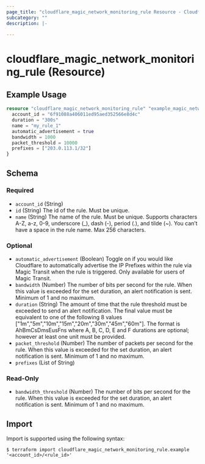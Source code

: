 ```yaml
---
page_title: "cloudflare_magic_network_monitoring_rule Resource - Cloudflare"
subcategory: ""
description: |-
  
---
```


# cloudflare_magic_network_monitoring_rule (Resource)



## Example Usage

```terraform
resource "cloudflare_magic_network_monitoring_rule" "example_magic_network_monitoring_rule" {
  account_id = "6f91088a406011ed95aed352566e8d4c"
  duration = "300s"
  name = "my_rule_1"
  automatic_advertisement = true
  bandwidth = 1000
  packet_threshold = 10000
  prefixes = ["203.0.113.1/32"]
}
```

<!-- schema generated by tfplugindocs -->
## Schema

### Required

- `account_id` (String)
- `id` (String) The id of the rule. Must be unique.
- `name` (String) The name of the rule. Must be unique. Supports characters A-Z, a-z, 0-9, underscore (_), dash (-), period (.), and tilde (~). You can’t have a space in the rule name. Max 256 characters.

### Optional

- `automatic_advertisement` (Boolean) Toggle on if you would like Cloudflare to automatically advertise the IP Prefixes within the rule via Magic Transit when the rule is triggered. Only available for users of Magic Transit.
- `bandwidth` (Number) The number of bits per second for the rule. When this value is exceeded for the set duration, an alert notification is sent. Minimum of 1 and no maximum.
- `duration` (String) The amount of time that the rule threshold must be exceeded to send an alert notification. The final value must be equivalent to one of the following 8 values ["1m","5m","10m","15m","20m","30m","45m","60m"]. The format is AhBmCsDmsEusFns where A, B, C, D, E and F durations are optional; however at least one unit must be provided.
- `packet_threshold` (Number) The number of packets per second for the rule. When this value is exceeded for the set duration, an alert notification is sent. Minimum of 1 and no maximum.
- `prefixes` (List of String)

### Read-Only

- `bandwidth_threshold` (Number) The number of bits per second for the rule. When this value is exceeded for the set duration, an alert notification is sent. Minimum of 1 and no maximum.

## Import

Import is supported using the following syntax:

```shell
$ terraform import cloudflare_magic_network_monitoring_rule.example '<account_id>/<rule_id>'
```
